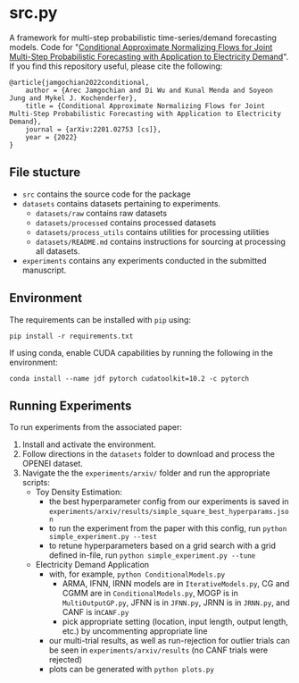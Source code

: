 # src.py
A framework for multi-step probabilistic time-series/demand forecasting models. Code for "[Conditional Approximate Normalizing Flows for Joint Multi-Step Probabilistic Forecasting with Application to Electricity Demand](https://arxiv.org/pdf/2201.02753.pdf)". If you find this repository useful, please cite the following:

```
@article{jamgochian2022conditional,
	author = {Arec Jamgochian and Di Wu and Kunal Menda and Soyeon Jung and Mykel J. Kochenderfer},
	title = {Conditional Approximate Normalizing Flows for Joint Multi-Step Probabilistic Forecasting with Application to Electricity Demand},
	journal = {arXiv:2201.02753 [cs]},
	year = {2022}
}
```


## File stucture
- `src` contains the source code for the package
- `datasets` contains datasets pertaining to experiments.
	- `datasets/raw` contains raw datasets
	- `datasets/processed` contains processed datasets
	- `datasets/process_utils` contains utilities for processing utilities
	- `datasets/README.md` contains instructions for sourcing at processing all datasets.
- `experiments` contains any experiments conducted in the submitted manuscript.

## Environment
The requirements can be installed with `pip` using:
```
pip install -r requirements.txt
```

If using conda, enable CUDA capabilities by running the following in the environment:
```
conda install --name jdf pytorch cudatoolkit=10.2 -c pytorch
```

## Running Experiments

To run experiments from the associated paper:

1. Install and activate the environment.
2. Follow directions in the `datasets` folder to download and process the OPENEI dataset.
3. Navigate the the `experiments/arxiv/` folder and run the appropriate scripts:
	- Toy Density Estimation:
		- the best hyperparameter config from our experiments is saved in `experiments/arxiv/results/simple_square_best_hyperparams.json`
		- to run the experiment from the paper with this config, run `python simple_experiment.py --test`
		- to retune hyperparameters based on a grid search with a grid defined in-file, run `python simple_experiment.py --tune`
	- Electricity Demand Application
		- with, for example, `python ConditionalModels.py`
			- ARMA, IFNN, IRNN models are in `IterativeModels.py`, CG and CGMM are in `ConditionalModels.py`, MOGP is in `MultiOutputGP.py`, JFNN is in `JFNN.py`, JRNN is in `JRNN.py`, and CANF is in`CANF.py`
			- pick appropriate setting (location, input length, output length, etc.) by uncommenting appropriate line
		- our multi-trial results, as well as run-rejection for outlier trials can be seen in `experiments/arxiv/results` (no CANF trials were rejected)
		- plots can be generated with `python plots.py`
